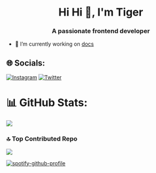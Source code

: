 <h1 align="center">Hi Hi 👋, I'm Tiger</h1>
<h3 align="center">A passionate frontend developer</h3>

- 🔭 I’m currently working on [docs](https://github.com/lilrawry/docs)

## 🌐 Socials:

[![Instagram](https://img.shields.io/badge/Instagram-%23E4405F.svg?logo=Instagram&logoColor=white)](https://instagram.com/_u2cf) [![Twitter](https://img.shields.io/badge/Twitter-%231DA1F2.svg?logo=Twitter&logoColor=white)](https://twitter.com/zyiz)

# 📊 GitHub Stats:

![](https://github-readme-streak-stats.herokuapp.com/?user=lilrawry&theme=dark&hide_border=false)<br/>

### 🔝 Top Contributed Repo

![](https://github-contributor-stats.vercel.app/api?username=lilrawry&limit=5&theme=dracula&combine_all_yearly_contributions=true)

[![spotify-github-profile](https://spotify-github-profile.vercel.app/api/view?uid=zsshtwb3bs0eyf2hknvce8cqf&cover_image=true&theme=compact&show_offline=false&background_color=341c8d&interchange=false)](https://spotify-github-profile.vercel.app/api/view?uid=zsshtwb3bs0eyf2hknvce8cqf&redirect=true)
